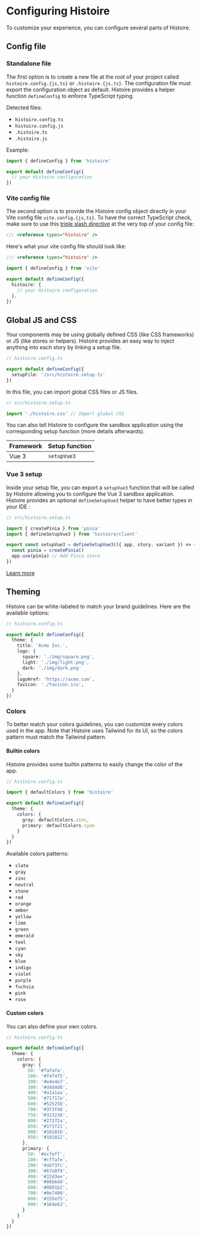 # Configuring Histoire

To customize your experience, you can configure several parts of Histoire.

## Config file

### Standalone file

The first option is to create a new file at the root of your project called `histoire.config.{js,ts}` or `.histoire.{js,ts}`. The configuration file must export the configuration object as default. Histoire provides a helper function `defineConfig` to enforce TypeScript typing.

Detected files:

- `histoire.config.ts`
- `histoire.config.js`
- `.histoire.ts`
- `.histoire.js`

Example:

```ts
import { defineConfig } from 'histoire'

export default defineConfig({
  // your Histoire configuration
})
```

### Vite config file

The second option is to provide the Histoire config object directly in your Vite config file `vite.config.{js,ts}`. To have the correct TypeScript check, make sure to use this [triple slash directive](https://www.typescriptlang.org/docs/handbook/triple-slash-directives.html) at the very top of your config file:

```ts
/// <reference types="histoire" />
```

Here's what your vite config file should look like:

```ts
/// <reference types="histoire" />

import { defineConfig } from 'vite'

export default defineConfig({
  histoire: {
    // your Histoire configuration
  },
})
```

## Global JS and CSS

Your components may be using globally defined CSS (like CSS frameworks) or JS (like stores or helpers). Histoire provides an easy way to inject anything into each story by linking a setup file.

```ts
// histoire.config.ts

export default defineConfig({ 
  setupFile: '/src/histoire.setup.ts'
})
```

In this file, you can import global CSS files or JS files.

```ts
// src/histoire.setup.ts

import './histoire.css' // Import global CSS
```

You can also tell Histoire to configure the sandbox application using the corresponding setup function (more details afterwards).

| Framework | Setup function |
| --------- | -------------- |
| Vue 3 | `setupVue3` |

### Vue 3 setup

Inside your setup file, you can export a `setupVue3` function that will be called by Histoire allowing you to configure the Vue 3 sandbox application. Histoire provides an optional `defineSetupVue3` helper to have better types in your IDE :

```ts
// src/histoire.setup.ts

import { createPinia } from 'pinia'
import { defineSetupVue3 } from 'histoire/client'

export const setupVue3 = defineSetupVue3(({ app, story, variant }) => {
  const pinia = createPinia()
  app.use(pinia) // Add Pinia store
})
```

[Learn more](./vue3/app-setup.md)

## Theming

Histoire can be white-labeled to match your brand guidelines. Here are the available options:

```ts
// histoire.config.ts

export default defineConfig({ 
  theme: {
    title: 'Acme Inc.',
    logo: {
      square: './img/square.png',
      light: './img/light.png',
      dark: './img/dark.png'
    },
    logoHref: 'https://acme.com',
    favicon: './favicon.ico',
  }
})
```

### Colors


To better match your colors guidelines, you can customize every colors used in the app. Note that Histoire uses Tailwind for its UI, so the colors pattern must match the Tailwind pattern.

#### Builtin colors

Histoire provides some builtin patterns to easily change the color of the app.

```ts
// histoire.config.ts

import { defaultColors } from 'histoire'

export default defineConfig({ 
  theme: {
    colors: {
      gray: defaultColors.zinc,
      primary: defaultColors.cyan
    }
  }
})
```

Available colors patterns:
- `slate`
- `gray`
- `zinc`
- `neutral`
- `stone`
- `red`
- `orange`
- `amber`
- `yellow`
- `lime`
- `green`
- `emerald`
- `teal`
- `cyan`
- `sky`
- `blue`
- `indigo`
- `violet`
- `purple`
- `fuchsia`
- `pink`
- `rose`

#### Custom colors

You can also define your own colors.

```ts
// histoire.config.ts

export default defineConfig({ 
  theme: {
    colors: {
      gray: {
        50: '#fafafa',
        100: '#f4f4f5',
        200: '#e4e4e7',
        300: '#d4d4d8',
        400: '#a1a1aa',
        500: '#71717a',
        600: '#52525b',
        700: '#3f3f46',
        750: '#323238',
        800: '#27272a',
        850: '#1f1f21',
        900: '#18181b',
        950: '#101012',
      },
      primary: {
        50: '#ecfeff',
        100: '#cffafe',
        200: '#a5f3fc',
        300: '#67e8f9',
        400: '#22d3ee',
        500: '#06b6d4',
        600: '#0891b2',
        700: '#0e7490',
        800: '#155e75',
        900: '#164e63',
      }
    }
  }
})
```

